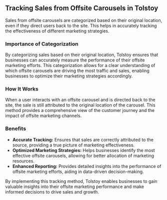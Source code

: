 ## Tracking Sales from Offsite Carousels in Tolstoy

Sales from offsite carousels are categorized based on their original location, even if they direct users back to the site. This helps in accurately tracking the effectiveness of different marketing strategies.

### Importance of Categorization

By categorizing sales based on their original location, Tolstoy ensures that businesses can accurately measure the performance of their offsite marketing efforts. This categorization allows for a clear understanding of which offsite carousels are driving the most traffic and sales, enabling businesses to optimize their marketing strategies accordingly.

### How It Works

When a user interacts with an offsite carousel and is directed back to the site, the sale is still attributed to the original location of the carousel. This method provides a comprehensive view of the customer journey and the impact of offsite marketing channels.

### Benefits

- **Accurate Tracking:** Ensures that sales are correctly attributed to the source, providing a true picture of marketing effectiveness.
- **Optimized Marketing Strategies:** Helps businesses identify the most effective offsite carousels, allowing for better allocation of marketing resources.
- **Enhanced Reporting:** Provides detailed insights into the performance of offsite marketing efforts, aiding in data-driven decision-making.

By implementing this tracking method, Tolstoy enables businesses to gain valuable insights into their offsite marketing performance and make informed decisions to drive sales and growth.